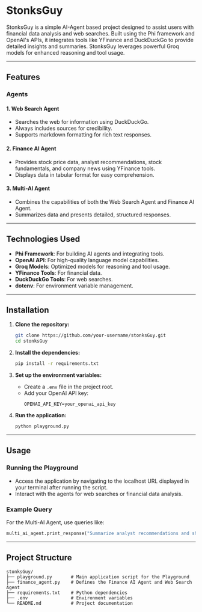 # StonksGuy

StonksGuy is a simple AI-Agent based project designed to assist users with financial data analysis and web searches. Built using the Phi framework and OpenAI's APIs, it integrates tools like YFinance and DuckDuckGo to provide detailed insights and summaries. StonksGuy leverages powerful Groq models for enhanced reasoning and tool usage.

---

## **Features**

### **Agents**

#### 1. Web Search Agent
- Searches the web for information using DuckDuckGo.
- Always includes sources for credibility.
- Supports markdown formatting for rich text responses.

#### 2. Finance AI Agent
- Provides stock price data, analyst recommendations, stock fundamentals, and company news using YFinance tools.
- Displays data in tabular format for easy comprehension.

#### 3. Multi-AI Agent
- Combines the capabilities of both the Web Search Agent and Finance AI Agent.
- Summarizes data and presents detailed, structured responses.

---

## **Technologies Used**

- **Phi Framework**: For building AI agents and integrating tools.
- **OpenAI API**: For high-quality language model capabilities.
- **Groq Models**: Optimized models for reasoning and tool usage.
- **YFinance Tools**: For financial data.
- **DuckDuckGo Tools**: For web searches.
- **dotenv**: For environment variable management.

---

## **Installation**

1. **Clone the repository:**
   ```bash
   git clone https://github.com/your-username/stonksGuy.git
   cd stonksGuy
   ```

2. **Install the dependencies:**
   ```bash
   pip install -r requirements.txt
   ```

3. **Set up the environment variables:**
   - Create a `.env` file in the project root.
   - Add your OpenAI API key:
     ```env
     OPENAI_API_KEY=your_openai_api_key
     ```

4. **Run the application:**
   ```bash
   python playground.py
   ```

---

## **Usage**

### **Running the Playground**
- Access the application by navigating to the localhost URL displayed in your terminal after running the script.
- Interact with the agents for web searches or financial data analysis.

### **Example Query**
For the Multi-AI Agent, use queries like:
```python
multi_ai_agent.print_response("Summarize analyst recommendations and share the latest news for NVDA stock", stream=True)
```

---

## **Project Structure**

```
stonksGuy/
├── playground.py       # Main application script for the Playground
├── finance_agent.py    # Defines the Finance AI Agent and Web Search Agent
├── requirements.txt    # Python dependencies
├── .env                # Environment variables
└── README.md           # Project documentation
```



